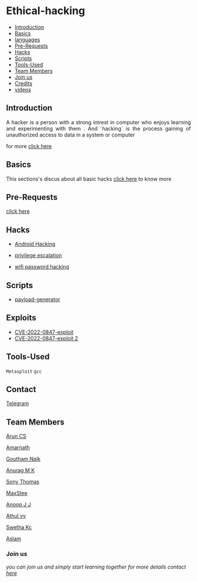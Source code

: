 # Ethical-hacking

- [Introduction](#introduction)
- [Basics](#basics)
- [languages]()
- [Pre-Requests](#pre-requests)
- [Hacks](#hacks)
- [Scripts](#scripts)
- [Tools-Used](#Tools-Used)
- [Team Members](#team-members)
- [Join us](#join-us)
- [Credits]()
- [videos]()

## Introduction 
   <p align="justify"> 
      A hacker is a person with a strong intrest in computer who enjoys learning and experimenting with them . And `hacking` is the process gaining of unauthorized access to data in a system or computer
   </p>


for more [click here](https://github.com/aruncs31s/ethical-hacking/tree/main/Introduction)

## Basics 
This sections's discus about all basic hacks
[click here](https://github.com/aruncs31s/ethical-hacking/tree/main/Basics) to know more 

## Pre-Requests

[click here](https://github.com/aruncs31s/ethical-hacking/tree/main/Pre-Requests)


## Hacks
- [Android Hacking](https://github.com/aruncs31s/ethical-hacking/tree/main/android-hacking)

- [privilege escalation](https://github.com/aruncs31s/ethical-hacking/tree/main/privilege%20escalation)

- [wifi password hacking](https://github.com/aruncs31s/ethical-hacking/tree/main/Wifi%20Hacking)

## Scripts 
- [payload-generator](https://github.com/aruncs31s/ethical-hacking/blob/main/Scripts/payload-generator-script1.sh)

## Exploits 

- [CVE-2022-0847-exploit](https://github.com/aruncs31s/ethical-hacking/blob/main/Scripts/CVE-2022-0847-exploit.c)
- [CVE-2022-0847-exploit 2](https://github.com/aruncs31s/ethical-hacking/blob/main/Scripts/CVE-2022-0847-exploit.c2)

## Tools-Used
 
`Metasploit`   `gcc`
## Contact

[Telegram](https://t.me/+mqL4fZrUtEw0MjJl)

## Team Members

[Arun CS](https://github.com/aruncs31s/
)

[Amarnath](https://github.com/amarnath749)

[Goutham Naik](https://github.com/Gouthamexe)

[Anurag M K]()

[Sony Thomas](https://github.com/sonyt86)

[MaxStee](https://github.com/Maxsteee)


[Anoop J J]()

[Athul vv](https://github.com/athulvv1)

[Swetha Kc]()

[Aslam]()

### Join us
*you can join us and simply start learning together 
for more details contact [here](https://t.me/+mqL4fZrUtEw0MjJl)*
